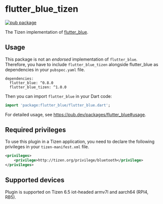 # flutter_blue_tizen

[![pub package](https://img.shields.io/pub/v/flutter_blue_tizen.svg)](https://pub.dev/packages/flutter_blue_tizen)

The Tizen implementation of [flutter_blue](https://github.com/pauldemarco/flutter_blue).


## Usage

This package is not an _endorsed_ implementation of `flutter_blue`. Therefore, you have to include `flutter_blue_tizen` alongside flutter_blue as dependencies in your `pubspec.yaml` file.

```
dependencies:
  flutter_blue: ^0.8.0
  flutter_blue_tizen: ^1.0.0
```

Then you can import `flutter_blue` in your Dart code:

```dart
import 'package:flutter_blue/flutter_blue.dart';
```


For detailed usage, see https://pub.dev/packages/flutter_blue#usage.

## Required privileges

To use this plugin in a Tizen application, you need to declare the following privileges in your `tizen-manifest.xml` file.

```xml
<privileges>
    <privilege>http://tizen.org/privilege/bluetooth</privilege>
</privileges>
```

## Supported devices

Plugin is supported on Tizen 6.5 iot-headed armv7l and aarch64 (RPI4, RB5).